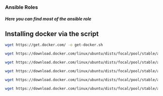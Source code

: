 ### Ansible Roles
##### Here you can find most of the ansible role

## Installing docker via the script

``` bash
wget https://get.docker.com/ -o get-docker.sh 

```

``` bash
wget https://download.docker.com/linux/ubuntu/dists/focal/pool/stable/amd64/containerd.io_1.6.9-1_amd64.deb

wget https://download.docker.com/linux/ubuntu/dists/focal/pool/stable/amd64/docker-ce-cli_20.10.9~3-0~ubuntu-focal_amd64.deb

wget https://download.docker.com/linux/ubuntu/dists/focal/pool/stable/amd64/docker-ce-rootless-extras_20.10.9~3-0~ubuntu-focal_amd64.deb

wget https://download.docker.com/linux/ubuntu/dists/focal/pool/stable/amd64/docker-ce_20.10.9~3-0~ubuntu-focal_amd64.deb

wget https://download.docker.com/linux/ubuntu/dists/focal/pool/stable/amd64/docker-scan-plugin_0.9.0~ubuntu-focal_amd64.deb


```
